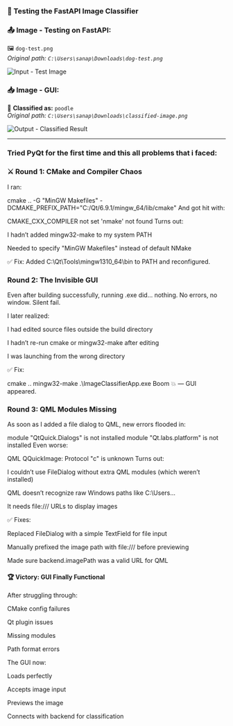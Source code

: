 ### 🧪 Testing the FastAPI Image Classifier


### 📤 Image - Testing on FastAPI:
🖼️ `dog-test.png`  
_Original path: `C:\Users\sanap\Downloads\dog-test.png`_

![Input - Test Image](dog-test.png)

### 📥 Image - GUI:
🎯 **Classified as:** `poodle`  
_Original path: `C:\Users\sanap\Downloads\classified-image.png`_

![Output - Classified Result](classified-image.png)

---

### Tried PyQt for the first time and this all problems that i faced:

### ⚔️ Round 1: CMake and Compiler Chaos
I ran:

cmake .. -G "MinGW Makefiles" -DCMAKE_PREFIX_PATH="C:/Qt/6.9.1/mingw_64/lib/cmake"
And got hit with:

CMAKE_CXX_COMPILER not set
'nmake' not found
Turns out:

I hadn’t added mingw32-make to my system PATH

Needed to specify "MinGW Makefiles" instead of default NMake

✅ Fix: Added C:\Qt\Tools\mingw1310_64\bin to PATH and reconfigured.

### Round 2: The Invisible GUI
Even after building successfully, running .exe did... nothing. No errors, no window. Silent fail.

I later realized:

I had edited source files outside the build directory

I hadn’t re-run cmake or mingw32-make after editing

I was launching from the wrong directory

✅ Fix:

cmake ..
mingw32-make
.\ImageClassifierApp.exe
Boom 💥 — GUI appeared.

### Round 3: QML Modules Missing
As soon as I added a file dialog to QML, new errors flooded in:

module "QtQuick.Dialogs" is not installed
module "Qt.labs.platform" is not installed
Even worse:

QML QQuickImage: Protocol "c" is unknown
Turns out:

I couldn’t use FileDialog without extra QML modules (which weren’t installed)

QML doesn’t recognize raw Windows paths like C:\Users\...

It needs file:/// URLs to display images

✅ Fixes:

Replaced FileDialog with a simple TextField for file input

Manually prefixed the image path with file:/// before previewing

Made sure backend.imagePath was a valid URL for QML

#### 🏆 Victory: GUI Finally Functional
After struggling through:

CMake config failures

Qt plugin issues

Missing modules

Path format errors

The GUI now:

Loads perfectly

Accepts image input

Previews the image

Connects with backend for classification